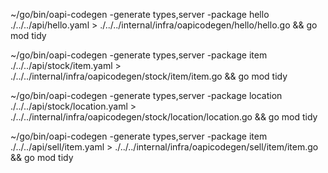 ~/go/bin/oapi-codegen -generate types,server -package hello ./../../api/hello.yaml > ./../../internal/infra/oapicodegen/hello/hello.go && go mod tidy

~/go/bin/oapi-codegen -generate types,server -package item ./../../api/stock/item.yaml > ./../../internal/infra/oapicodegen/stock/item/item.go && go mod tidy

~/go/bin/oapi-codegen -generate types,server -package location ./../../api/stock/location.yaml > ./../../internal/infra/oapicodegen/stock/location/location.go && go mod tidy

~/go/bin/oapi-codegen -generate types,server -package item ./../../api/sell/item.yaml > ./../../internal/infra/oapicodegen/sell/item/item.go && go mod tidy